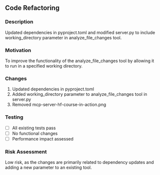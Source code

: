 ## Code Refactoring

### Description
<!-- What code is being refactored? -->
Updated dependencies in pyproject.toml and modified server.py to include working_directory parameter in analyze_file_changes tool.

### Motivation
<!-- Why is this refactoring needed? -->
To improve the functionality of the analyze_file_changes tool by allowing it to run in a specified working directory.

### Changes
<!-- List of specific refactoring changes -->
1. Updated dependencies in pyproject.toml
2. Added working_directory parameter to analyze_file_changes tool in server.py
3. Removed mcp-server-hf-course-in-action.png

### Testing
- [ ] All existing tests pass
- [ ] No functional changes
- [ ] Performance impact assessed

### Risk Assessment
<!-- Any risks with this refactoring? -->
Low risk, as the changes are primarily related to dependency updates and adding a new parameter to an existing tool.
